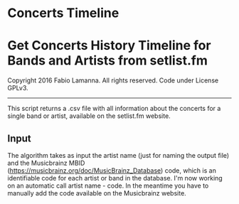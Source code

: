 # Concerts Timeline

Get Concerts History Timeline for Bands and Artists from setlist.fm 
========================================================================

Copyright 2016 Fabio Lamanna. All rights reserved. Code under License GPLv3.
______________________________________________________________________________________

This script returns a .csv file with all information about the concerts for a single band or artist, available on the setlist.fm website.

## Input

The algorithm takes as input the artist name (just for naming the output file) and the Musicbrainz MBID (https://musicbrainz.org/doc/MusicBrainz_Database) code, which is an identifiable code for each artist or band in the database. I'm now working on an automatic call artist name - code. In the meantime you have to manually add the code available on the Musicbrainz website.
